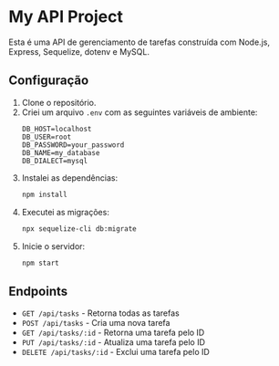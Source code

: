 # My API Project

Esta é uma API de gerenciamento de tarefas construída com Node.js, Express, Sequelize, dotenv e MySQL.

## Configuração

1. Clone o repositório.
2. Criei um arquivo `.env` com as seguintes variáveis de ambiente:
    ```plaintext
    DB_HOST=localhost
    DB_USER=root
    DB_PASSWORD=your_password
    DB_NAME=my_database
    DB_DIALECT=mysql
    ```
3. Instalei as dependências:
    ```bash
    npm install
    ```
4. Executei as migrações:
    ```bash
    npx sequelize-cli db:migrate
    ```
5. Inicie o servidor:
    ```bash
    npm start
    ```

## Endpoints

- `GET /api/tasks` - Retorna todas as tarefas
- `POST /api/tasks` - Cria uma nova tarefa
- `GET /api/tasks/:id` - Retorna uma tarefa pelo ID
- `PUT /api/tasks/:id` - Atualiza uma tarefa pelo ID
- `DELETE /api/tasks/:id` - Exclui uma tarefa pelo ID
